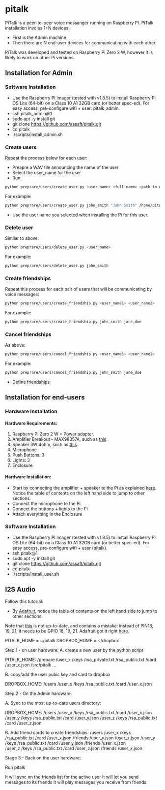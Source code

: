 # pitalk
PiTalk is a peer-to-peer voice messanger running on Raspberry PI. PiTalk installation involes 1+N devices:
* First is the Admin machine
* Then there are N end-user devices for communicating with each other.

PiTalk was developed and tested on Raspberry PI Zero 2 W, however it is likely to work on other Pi versions. 



## Installation for Admin

### Software Installation
* Use the Raspberry PI Imager (tested with v1.8.5) to install Raspberry PI OS Lite (64-bit) on a Class 10 A1 32GB card (or better spec-ed). For easy access, pre-configure wifi + user: pitalk_admin.
* ssh pitalk_admin@1<ip>
* sudo apt -y install git
* git clone https://github.com/assaft/pitalk.git
* cd pitalk
* ./scripts/install_admin.sh

### Create users
Repeat the process below for each user:
* Preapre a WAV file announcing the name of the user
* Select the user_name for the user
* Run:
```bash
python preprare/users/create_user.py <user_name> <full name> <path to wav file>
```
For example:
```bash
python preprare/users/create_user.py john_smith "John Smith" /home/pitalk/john_smith.wav
```
* Use the user name you selected when installing the Pi for this user.

### Delete user
Similar to above:
```bash
python preprare/users/delete_user.py <user_name>
```
For example:
```bash
python preprare/users/delete_user.py john_smith
```


### Create friendships
Repeat this process for each pair of users that will be communicating by voice messages:
```bash
python preprare/users/create_friendship.py <user_name1> <user_name2>
```
For example:
```bash
python preprare/users/create_friendship.py john_smith jane_doe
```

### Cancel friendships
As above:
```bash
python preprare/users/cancel_friendship.py <user_name1> <user_name2>
```
For example:
```bash
python preprare/users/cancel_friendship.py john_smith jane_doe
```


* Define friendships


## Installation for end-users

### Hardware Installation

#### Hardware Requirements:
1. Raspberry PI Zero 2 W + Power adapter.
2. Amplifier Breakout - MAX98357A, such as [this](https://www.adafruit.com/product/3006).
3. Speaker 3W 4ohm, such as [this](https://www.amazon.com/gp/product/B096NGVHL2/ref=ppx_yo_dt_b_search_asin_title?ie=UTF8&psc=1).
4. Microphone
5. Push Buttons: 3
6. Lights: 3
7. Enclosure

#### Hardware Installation:
* Start by connecting the amplifier + speaker to the Pi as explained [here](https://learn.adafruit.com/adafruit-max98357-i2s-class-d-mono-amp/raspberry-pi-wiring). Notice the table of contents on the left hand side to jump to other sections.
* Connect the microphone to the Pi
* Connect the buttons + lights to the Pi
* Attach everything in the Enclosure

### Software Installation

* Use the Raspberry PI Imager (tested with v1.8.5) to install Raspberry PI OS Lite (64-bit) on a Class 10 A1 32GB card (or better spec-ed). For easy access, pre-configure wifi + user (pitalk).
* ssh pitalk@1<ip>
* sudo apt -y install git
* git clone https://github.com/assaft/pitalk.git
* cd pitalk
* ./scripts/install_user.sh

## I2S Audio

Follow this tutorial:
* By [Adafruit](https://learn.adafruit.com/adafruit-max98357-i2s-class-d-mono-amp/raspberry-pi-wiring), notice the table of contents on the left hand side to jump to other sections.

Note that [this](https://www.lucadentella.it/en/2017/04/26/raspberry-pi-zero-audio-output-via-i2s/) is not up-to-date, and contains a mistake: instead of PIN18, 19, 21, it needs to be GPIO 18, 19, 21. Adafruit got it right [here](https://learn.adafruit.com/assets/37880).



PITALK_HOME = ~/pitalk
DROPBOX_HOME = ~/dropbox

Step 1 - on user hardware:
A. create a new user by the python script

PITALK_HOME:
             /prepare
                /user_x
                    /keys
                        /rsa_private.txt
                        /rsa_public.txt
                    /card
                        /user_x.json
             /src/pitalk
             ...

B. copy/add the user pubic key and card to dropbox 

DROPBOX_HOME:
            /users
                /user_x
                    /keys
                        /rsa_public.txt
                    /card
                        /user_x.json

Step 2 - On the Admin hardware:

A. Sync to the most up-to-date users directory:

DROPBOX_HOME:
            /users
                /user_x
                    /keys
                        /rsa_public.txt
                    /card
                        /user_x.json
                /user_y
                    /keys
                        /rsa_public.txt
                    /card
                        /user_y.json
                /user_z
                    /keys
                        /rsa_public.txt
                    /card
                        /user_z.json

B. Add friend cards to create friendships:
            /users
                /user_x
                    /keys
                        /rsa_public.txt
                    /card
                        /user_x.json
                    /friends
                        /user_y.json
                        /user_z.json
                /user_y
                    /keys
                        /rsa_public.txt
                    /card
                        /user_y.json
                    /friends 
                        /user_x.json           
                /user_z
                    /keys
                        /rsa_public.txt
                    /card
                        /user_z.json
                    /friends 
                        /user_x.json           


Stage 3 - Back on the user hardware:

Run pitalk

It will sync on the friends list for the active user
It will let you send messages to its friends
It will play messages you receive from friends
